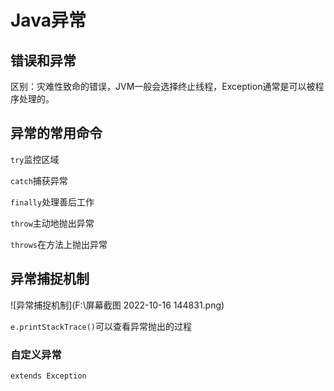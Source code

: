 # Java异常

## 错误和异常

区别：灾难性致命的错误，JVM一般会选择终止线程，Exception通常是可以被程序处理的。

## 异常的常用命令

`try`监控区域

`catch`捕获异常

`finally`处理善后工作

`throw`主动地抛出异常

`throws`在方法上抛出异常

## 异常捕捉机制

![异常捕捉机制](F:\屏幕截图 2022-10-16 144831.png)

`e.printStackTrace()`可以查看异常抛出的过程

### 自定义异常

`extends Exception`